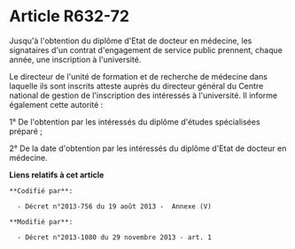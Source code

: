 # Article R632-72

Jusqu'à l'obtention du diplôme d'Etat de docteur en médecine, les signataires d'un contrat d'engagement de service public
prennent, chaque année, une inscription à l'université. 

Le directeur de l'unité de formation et de recherche de médecine dans laquelle ils sont inscrits atteste auprès du directeur
général du Centre national de gestion de l'inscription des intéressés à l'université. Il informe également cette autorité : 

1° De l'obtention par les intéressés du diplôme d'études spécialisées préparé ; 

2° De la date d'obtention par les intéressés du diplôme d'Etat de docteur en médecine.

**Liens relatifs à cet article**

	**Codifié par**:

	  - Décret n°2013-756 du 19 août 2013 -  Annexe (V)

	**Modifié par**:

	  - Décret n°2013-1080 du 29 novembre 2013 - art. 1
